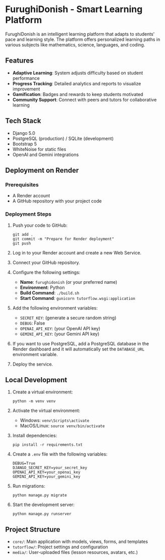 # FurughiDonish - Smart Learning Platform

FurughiDonish is an intelligent learning platform that adapts to students' pace and learning style. The platform offers personalized learning paths in various subjects like mathematics, science, languages, and coding.

## Features

- **Adaptive Learning**: System adjusts difficulty based on student performance
- **Progress Tracking**: Detailed analytics and reports to visualize improvement
- **Gamification**: Badges and rewards to keep students motivated
- **Community Support**: Connect with peers and tutors for collaborative learning

## Tech Stack

- Django 5.0
- PostgreSQL (production) / SQLite (development)
- Bootstrap 5
- WhiteNoise for static files
- OpenAI and Gemini integrations

## Deployment on Render

### Prerequisites

- A Render account
- A GitHub repository with your project code

### Deployment Steps

1. Push your code to GitHub:
   ```
   git add .
   git commit -m "Prepare for Render deployment"
   git push
   ```

2. Log in to your Render account and create a new Web Service.

3. Connect your GitHub repository.

4. Configure the following settings:
   - **Name**: `furughidonish` (or your preferred name)
   - **Environment**: Python
   - **Build Command**: `./build.sh`
   - **Start Command**: `gunicorn tutorflow.wsgi:application`

5. Add the following environment variables:
   - `SECRET_KEY`: (generate a secure random string)
   - `DEBUG`: False
   - `OPENAI_API_KEY`: (your OpenAI API key)
   - `GEMINI_API_KEY`: (your Gemini API key)

6. If you want to use PostgreSQL, add a PostgreSQL database in the Render dashboard and it will automatically set the `DATABASE_URL` environment variable.

7. Deploy the service.

## Local Development

1. Create a virtual environment:
   ```
   python -m venv venv
   ```

2. Activate the virtual environment:
   - Windows: `venv\Scripts\activate`
   - MacOS/Linux: `source venv/bin/activate`

3. Install dependencies:
   ```
   pip install -r requirements.txt
   ```

4. Create a `.env` file with the following variables:
   ```
   DEBUG=True
   DJANGO_SECRET_KEY=your_secret_key
   OPENAI_API_KEY=your_openai_key
   GEMINI_API_KEY=your_gemini_key
   ```

5. Run migrations:
   ```
   python manage.py migrate
   ```

6. Start the development server:
   ```
   python manage.py runserver
   ```

## Project Structure

- `core/`: Main application with models, views, forms, and templates
- `tutorflow/`: Project settings and configuration
- `media/`: User-uploaded files (lesson resources, avatars, etc.)
